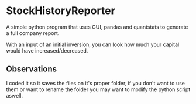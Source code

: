 # StockHistoryReporter
A simple python program that uses GUI, pandas and quantstats to generate a full company report.

With an input of an initial inversion, you can look how much your capital would have increased/decreased.

## Observations
I coded it so it saves the files on it's proper folder, if you don't want to use them or want to rename the folder you may want to modify the python script aswell.
